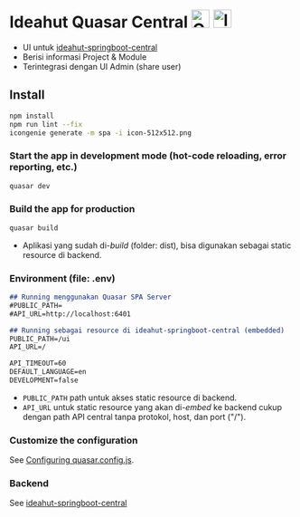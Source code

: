# Ideahut Quasar Central <img height="32" src="https://avatars.githubusercontent.com/u/23064371?s=200&v=4" alt="Quasar"> <img height="32" src="https://raw.githubusercontent.com/ideahut-apps-team/ideahut-springboot-docs/main/docs/images/logo.png" alt="Ideahut">

- UI untuk [ideahut-springboot-central](https://github.com/thomson470/ideahut-springboot-central/)
- Berisi informasi Project & Module
- Terintegrasi dengan UI Admin (share user)

## Install
```bash
npm install
npm run lint --fix
icongenie generate -m spa -i icon-512x512.png
```

### Start the app in development mode (hot-code reloading, error reporting, etc.)
```bash
quasar dev
```

### Build the app for production
```bash
quasar build
```
- Aplikasi yang sudah di-_build_ (folder: dist), bisa digunakan sebagai static resource di backend.

### Environment (file: .env)
```md
## Running menggunakan Quasar SPA Server
#PUBLIC_PATH=
#API_URL=http://localhost:6401

## Running sebagai resource di ideahut-springboot-central (embedded)
PUBLIC_PATH=/ui
API_URL=/

API_TIMEOUT=60
DEFAULT_LANGUAGE=en
DEVELOPMENT=false

```
- `PUBLIC_PATH` path untuk akses static resource di backend.
- `API_URL` untuk static resource yang akan di-_embed_ ke backend cukup dengan path API central tanpa protokol, host, dan port ("/"). 


### Customize the configuration
See [Configuring quasar.config.js](https://v2.quasar.dev/quasar-cli-webpack/quasar-config-js).

### Backend
See [ideahut-springboot-central](https://github.com/thomson470/ideahut-springboot-central)
